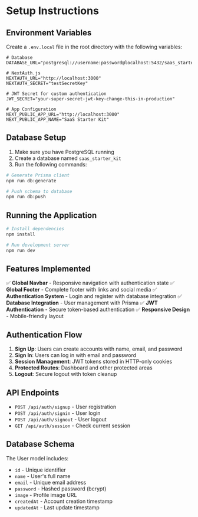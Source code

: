 # Setup Instructions

## Environment Variables

Create a `.env.local` file in the root directory with the following variables:

```env
# Database
DATABASE_URL="postgresql://username:password@localhost:5432/saas_starter_kit"

# NextAuth.js
NEXTAUTH_URL="http://localhost:3000"
NEXTAUTH_SECRET="testSecretKey"

# JWT Secret for custom authentication
JWT_SECRET="your-super-secret-jwt-key-change-this-in-production"

# App Configuration
NEXT_PUBLIC_APP_URL="http://localhost:3000"
NEXT_PUBLIC_APP_NAME="SaaS Starter Kit"
```

## Database Setup

1. Make sure you have PostgreSQL running
2. Create a database named `saas_starter_kit`
3. Run the following commands:

```bash
# Generate Prisma client
npm run db:generate

# Push schema to database
npm run db:push
```

## Running the Application

```bash
# Install dependencies
npm install

# Run development server
npm run dev
```

## Features Implemented

✅ **Global Navbar** - Responsive navigation with authentication state
✅ **Global Footer** - Complete footer with links and social media
✅ **Authentication System** - Login and register with database integration
✅ **Database Integration** - User management with Prisma
✅ **JWT Authentication** - Secure token-based authentication
✅ **Responsive Design** - Mobile-friendly layout

## Authentication Flow

1. **Sign Up**: Users can create accounts with name, email, and password
2. **Sign In**: Users can log in with email and password
3. **Session Management**: JWT tokens stored in HTTP-only cookies
4. **Protected Routes**: Dashboard and other protected areas
5. **Logout**: Secure logout with token cleanup

## API Endpoints

- `POST /api/auth/signup` - User registration
- `POST /api/auth/signin` - User login
- `POST /api/auth/signout` - User logout
- `GET /api/auth/session` - Check current session

## Database Schema

The User model includes:
- `id` - Unique identifier
- `name` - User's full name
- `email` - Unique email address
- `password` - Hashed password (bcrypt)
- `image` - Profile image URL
- `createdAt` - Account creation timestamp
- `updatedAt` - Last update timestamp

